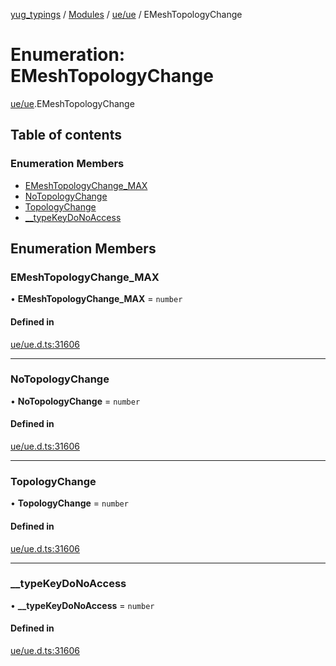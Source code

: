 [yug_typings](../README.md) / [Modules](../modules.md) / [ue/ue](../modules/ue_ue.md) / EMeshTopologyChange

# Enumeration: EMeshTopologyChange

[ue/ue](../modules/ue_ue.md).EMeshTopologyChange

## Table of contents

### Enumeration Members

- [EMeshTopologyChange\_MAX](ue_ue.EMeshTopologyChange.md#emeshtopologychange_max)
- [NoTopologyChange](ue_ue.EMeshTopologyChange.md#notopologychange)
- [TopologyChange](ue_ue.EMeshTopologyChange.md#topologychange)
- [\_\_typeKeyDoNoAccess](ue_ue.EMeshTopologyChange.md#__typekeydonoaccess)

## Enumeration Members

### EMeshTopologyChange\_MAX

• **EMeshTopologyChange\_MAX** = `number`

#### Defined in

[ue/ue.d.ts:31606](https://github.com/YugMetaverse/yug_typings/blob/b7d9b19/ue/ue.d.ts#L31606)

___

### NoTopologyChange

• **NoTopologyChange** = `number`

#### Defined in

[ue/ue.d.ts:31606](https://github.com/YugMetaverse/yug_typings/blob/b7d9b19/ue/ue.d.ts#L31606)

___

### TopologyChange

• **TopologyChange** = `number`

#### Defined in

[ue/ue.d.ts:31606](https://github.com/YugMetaverse/yug_typings/blob/b7d9b19/ue/ue.d.ts#L31606)

___

### \_\_typeKeyDoNoAccess

• **\_\_typeKeyDoNoAccess** = `number`

#### Defined in

[ue/ue.d.ts:31606](https://github.com/YugMetaverse/yug_typings/blob/b7d9b19/ue/ue.d.ts#L31606)

